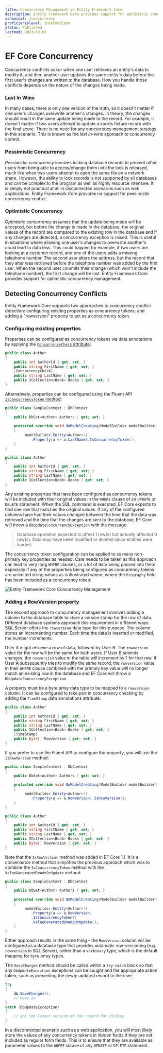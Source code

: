 ```yaml
---
title: Concurrency Management in Entity Framework Core
description: Entity Framework Core provides support for optimistic concurrency management through configuration by data annotations and the fluent API
canonical: /concurrency
proficiencylevel: Intermediate
status: Published
lastmod: 2023-03-01
---
```


# EF Core Concurrency

Concurrency conflicts occur when one user retrieves an entity's data to modify it, and then another user updates the same entity's data before the first user's changes are written to the database. How you handle those conflicts depends on the nature of the changes being made.

### Last In Wins
In many cases, there is only one version of the truth, so it doesn't matter if one user's changes overwrite another's changes. In theory, the changes should result in the same update being made to the record. For example, it doesn't matter if two users attempt to update a sports fixture record with the final score.  There is no need for any concurrency management strategy in this scenario. This is known as the _last in-wins_ approach to concurrency control.


### Pessimistic Concurrency 

_Pessimistic concurrency_ involves locking database records to prevent other users from being able to access/change them until the lock is released, much like when two users attempt to open the same file on a network share. However, the ability to lock records is not supported by all databases and can be complex to the program as well as highly resource intensive. It is simply not practical at all in disconnected scenarios such as web applications. Entity Framework Core provides no support for pessimistic concurrency control.


### Optimistic Concurrency
_Optimistic concurrency_ assumes that the update being made will be accepted, but before the change is made in the database, the original values of the record are compared to the existing row in the database and if any changes are detected, a concurrency exception is raised. This is useful in situations where allowing one user's changes to overwrite another's could lead to data loss. This could happen for example, if two users are looking at a customer record, and one of the users adds a missing telephone number. The second user alters the address, but the record that they alter was retrieved before the telephone number was added by the first user. When the second user commits their change (which won't include the telephone number), the first change will be lost. Entity Framework Core provides support for optimistic concurrency management.

## Detecting Concurrency Conflicts

Entity Framework Core supports two approaches to concurrency conflict detection: configuring existing properties as concurrency tokens; and adding a "rowversion" property to act as a concurrency token.

### Configuring existing properties

Properties can be configured as concurrency tokens via data annotations by applying the [`ConcurrencyCheck` attribute](/configuration/data-annotation-attributes/concurrencycheck-attribute):

```csharp
public class Author
{
    public int AuthorId { get; set; }
    public string FirstName { get; set; }
    [ConcurrencyCheck]
    public string LastName { get; set; }
    public ICollection<Book> Books { get; set; }
}
```
Alternatively, properties can be configured using the Fluent API [`IsConcurrencyToken` method](/configuration/fluent-api/isconcurrencytoken-method):

```csharp
public class SampleContext : DbContext
{
    public DbSet<Author> Authors { get; set; }
    
    protected override void OnModelCreating(ModelBuilder modelBuilder)
    {
         modelBuilder.Entity<Author>()
            .Property(a => a.LastName).IsConcurrencyToken();
    } 
}

public class Author
{
    public int AuthorId { get; set; }
    public string FirstName { get; set; }
    public string LastName { get; set; }
    public ICollection<Book> Books { get; set; }
}
```
Any existing properties that have been configured as concurrency tokens will be included with their original values in the `WHERE` clause of an `UPDATE` or `DELETE` statement. When the SQL command is executed, EF Core expects to find one row that matches the original values. If any of the configured columns have had their values changed between the time that the data was retrieved and the time that the changes are sent to the database, EF Core will throw a `DbUpdateConcurrencyException` with the message:

> Database operation expected to affect 1 row(s) but actually affected 0 row(s). Data may have been modified or deleted since entities were loaded. 

The concurrency token configuration can be applied to as many non-primary key properties as needed. Care needs to be taken as this approach can lead to very long `WHERE` clauses, or a lot of data being passed into them especially if any of the properties being configured as concurrency tokens are unlimited string values as is illustrated where, where the `Biography` field has been included as a concurrency token:

![Entity Framework Core Concurrency Management](/images/23-09-2016-09-22-43.png)



### Adding a RowVersion property
The second approach to concurrency management involves adding a column to the database table to store a version stamp for the row of data.  Different database systems approach this requirement in different ways. SQL Server offers the `rowversion` data type for this purpose. The column stores an incrementing number. Each time the data is inserted or modified, the number increments. 

User A might retrieve a row of data, followed by User B. The `rowversion` value for the row will be the same for both users. If User B submits changes, the `rowversion` value in the table will increment by 1 for that row. If User A subsequently tries to modify the same record, the `rowversion` value in their `WHERE` clause combined with the primary key value will no longer match an existing row in the database and EF Core will throw a `DbUpdateConcurrencyException`.

A property must be a byte array data type to be mapped to a `rowversion` column. It can be configured to take part in concurrency checking by adding the `TimeStamp` data annotations attribute:
```csharp
public class Author
{
    public int AuthorId { get; set; }
    public string FirstName { get; set; }
    public string LastName { get; set; }
    public ICollection<Book> Books { get; set; }
    [TimeStamp]
    public byte[] RowVersion { get; set; }
}
```
If you prefer to use the Fluent API to configure the property, you will use the `IsRowVersion` method:  

```csharp
public class SampleContext : DbContext
{
    public DbSet<Author> Authors { get; set; }
    
    protected override void OnModelCreating(ModelBuilder modelBuilder)
    {
         modelBuilder.Entity<Author>()
            .Property(a => a.RowVersion).IsRowVersion();
    } 
}

public class Author
{
    public int AuthorId { get; set; }
    public string FirstName { get; set; }
    public string LastName { get; set; }
    public ICollection<Book> Books { get; set; }
    public byte[] RowVersion { get; set; }
}
```
Note that the `IsRowVersion` method was added in EF Core 1.1. It is a convenience method that simplifies the previous approach which was to combine the `IsConcurrencyToken` method with the `ValueGeneratedOnAddOrUpdate` method:
```csharp
public class SampleContext : DbContext
{
    public DbSet<Author> Authors { get; set; }
    
    protected override void OnModelCreating(ModelBuilder modelBuilder)
    {
         modelBuilder.Entity<Author>()
            .Property(a => a.RowVersion)
            .IsConcurrencyToken()
            .ValueGeneratedOnAddOrUpdate();
    } 
}
```
Either approach results in the same thing - the `RowVersion` column will be configured as a database type that provides automatic row-versioning (e.g. `rowversion` in SQL Server), rather than a `varbinary` type, which is the default mapping for `byte` array types.

The `SaveChanges` method should be called within a `try-catch` block so that any 
`DbUpdateException` exceptions can be caught and the appropriate action taken, such as presenting the newly updated record to the user:
```csharp
try
{
    db.SaveChanges();
    // move on
}
catch (DbUpdateException)
{
    // get the latest version of the record for display
}
```

In a disconnected scenario such as a web application, you will most likely store the values of any concurrency tokens in hidden fields if they are not included as regular form fields. This is to ensure that they are available as parameter values to the `WHERE` clause of any `UPDATE` or `DELETE` statement. 
